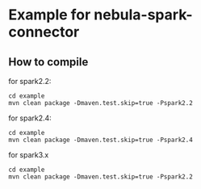 # Example for nebula-spark-connector

## How to compile

for spark2.2:
```agsl
cd example
mvn clean package -Dmaven.test.skip=true -Pspark2.2
```

for spark2.4:
```agsl
cd example
mvn clean package -Dmaven.test.skip=true -Pspark2.4
```

for spark3.x
```agsl
cd example
mvn clean package -Dmaven.test.skip=true -Pspark2.2
```
